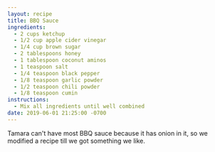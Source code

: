 ```yaml
---
layout: recipe
title: BBQ Sauce
ingredients:
  - 2 cups ketchup
  - 1/2 cup apple cider vinegar
  - 1/4 cup brown sugar
  - 2 tablespoons honey
  - 1 tablespoon coconut aminos
  - 1 teaspoon salt
  - 1/4 teaspoon black pepper
  - 1/8 teaspoon garlic powder
  - 1/2 teaspoon chili powder
  - 1/8 teaspoon cumin
instructions:
  - Mix all ingredients until well combined
date: 2019-06-01 21:25:00 -0700
---
```


Tamara can't have most BBQ sauce because it has onion in it, so we modified a recipe till we got something we like.
